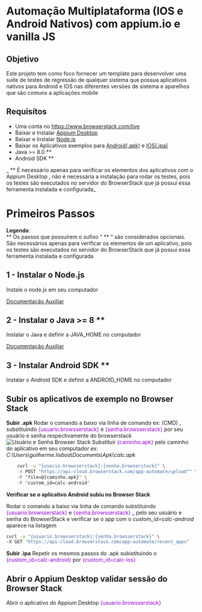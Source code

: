 # Automação Multiplataforma (IOS e Android Nativos) com appium.io  e vanilla JS

 

## Objetivo
Este projeto tem como foco fornecer um template para desenvolver uma suíte de testes de regressão de qualquer sistema que possua aplicativos nativos para Android e IOS nas diferentes versões de sistema e aparelhos que são comuns a aplicações mobile

## Requisítos

 - Uma conta no https://www.browserstack.com/live
 - Baixar e Instalar [Appium Desktop](https://github.com/appium/appium-desktop/releases/latest)
 - Baixar e Instalar [Node.js](https://nodejs.org/pt-br/download/)
 - Baixar os Aplicativos exemplos para [Android(.apk)](https://nodejs.org/pt-br/download/) e [IOS(.ipa)](https://drive.google.com/file/d/1JL8WszHrovaZWBWBv02pjjErbotJ9DWp/view?usp=sharing)
 - Java >= 8.0 ** 
 - Android SDK **

_ **  É necessário apenas para verificar os elementos dos aplicativos com o Appium Desktop , não é necessária a instalação para rodar os testes, pois os testes são executados no servidor do BrowserStack que já possui essa ferramenta instalada e configurada_
 

# Primeiros Passos
**Legenda**:  
** Os passos que possuírem o sufixo " ** " são considerados opcionais. São necessários apenas para verificar os elementos de um aplicativo, pois os testes são executados no servidor do BrowserStack que já possui essa ferramenta instalada e configurada

## 1 - Instalar o Node.js

Instale o node.js em seu computador

[Documentação Auxiliar](https://www.treinaweb.com.br/blog/instalacao-do-node-js-windows-mac-e-linux#:~:text=js%20em%20Windows%2C%20Mac%20e,por%C3%A9m%2C%20costuma%20ser%20mais%20antiga.)

## 2 -  Instalar o Java >= 8 **
Instalar o Java e definir a JAVA_HOME no computador

[Documentação Auxiliar](https://techexpert.tips/pt-br/windows-pt-br/instalar-java-jdk-no-windows/)

## 3 -  Instalar Android SDK **
Instalar o Android SDK e definir a ANDROID_HOME no computador


## Subir os aplicativos de exemplo no Browser Stack

**Subir .apk**
Rodar o comando a baixo via linha de comando ex: (CMD) ,  substituindo <font color='DarkViolet'>{usuario.browsserstack}</font>  e <font color='DarkViolet'>{senha.browsserstack}</font> por seu usuário e senha respectivamente do browserstack
![Usuário e Senha Browser Stack](https://i.imgur.com/QghwokP.png)
 Substituir <font color='DarkViolet'>{caminho.apk}</font>  pelo caminho do aplicativo em seu computador ex: *C:\Users\guilherme.lisboa\Documents\Apk\calc.apk*

```bash
    curl -u "{usario.browsserstack}:{senha.browserstack}" \
    -X POST "https://api-cloud.browserstack.com/app-automate/upload"" \
    -F "file=@{caminho.apk}" \
    -F "custom_id=calc-android"
```
**Verificar se o aplicativo Android subiu no Browser Stack**

Rodar o comando a baixo via linha de comando substituindo <font color='DarkViolet'>{usuario.browsserstack}</font>  e <font color='DarkViolet'>{senha.browsserstack}</font> _ pelo seu usuário e senha do BrowserStack e verificar se o app com o *custom_id=calc-android* aparece na listagem
```bash
curl -u "{usuario.browsserstack}:{senha.browsserstack}" \
-X GET "https://api-cloud.browserstack.com/app-automate/recent_apps"

```

**Subir .ipa**
Repetir os mesmos passos do .apk subistituindo o <font color='DarkViolet'>{custom_id=calc-android}</font> por <font color='DarkViolet'>{custom_id=calc-ios}</font> 



## Abrir o Appium Desktop validar sessão do Browser Stack

Abrir o aplicativo do Appium Desktop
<font color='DarkViolet'>{usuario.browsserstack}</font> 






 



